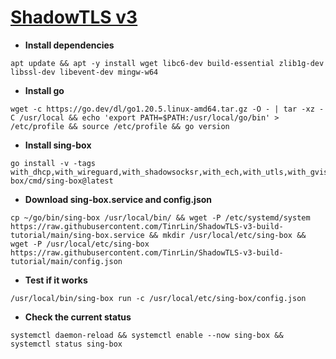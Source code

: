 # [ShadowTLS v3](https://github.com/ihciah/shadow-tls/tree/master)
- **Install dependencies**
```
apt update && apt -y install wget libc6-dev build-essential zlib1g-dev libssl-dev libevent-dev mingw-w64
```
- **Install go**
```
wget -c https://go.dev/dl/go1.20.5.linux-amd64.tar.gz -O - | tar -xz -C /usr/local && echo 'export PATH=$PATH:/usr/local/go/bin' > /etc/profile && source /etc/profile && go version 
```
- **Install sing-box**
```
go install -v -tags with_dhcp,with_wireguard,with_shadowsocksr,with_ech,with_utls,with_gvisor,with_clash_api,with_lwip,github.com/sagernet/sing-box/cmd/sing-box@latest
```
- **Download sing-box.service and config.json**
```
cp ~/go/bin/sing-box /usr/local/bin/ && wget -P /etc/systemd/system https://raw.githubusercontent.com/TinrLin/ShadowTLS-v3-build-tutorial/main/sing-box.service && mkdir /usr/local/etc/sing-box && wget -P /usr/local/etc/sing-box https://raw.githubusercontent.com/TinrLin/ShadowTLS-v3-build-tutorial/main/config.json
```
- **Test if it works**
```
/usr/local/bin/sing-box run -c /usr/local/etc/sing-box/config.json
```
- **Check the current status**
```
systemctl daemon-reload && systemctl enable --now sing-box && systemctl status sing-box

